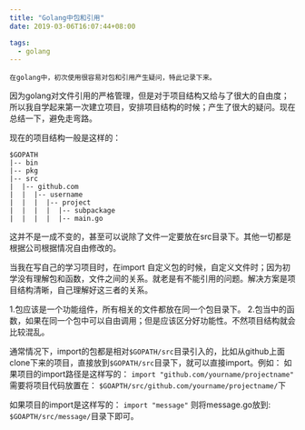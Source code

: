 ```yaml
---
title: "Golang中包和引用"
date: 2019-03-06T16:07:44+08:00

tags: 
  - golang
---
```


    在golang中，初次使用很容易对包和引用产生疑问，特此记录下来。
    
因为golang对文件引用的严格管理，但是对于项目结构又给与了很大的自由度；所以我自学起来第一次建立项目，安排项目结构的时候；产生了很大的疑问。现在总结一下，避免走弯路。

现在的项目结构一般是这样的：


```
$GOPATH
|-- bin
|-- pkg
|-- src
|  |-- github.com
|  |  |-- username
|  |  |  |-- project
|  |  |  |  |-- subpackage
|  |  |  |  |-- main.go 

```
这并不是一成不变的，甚至可以说除了文件一定要放在src目录下。其他一切都是根据公司根据情况自由修改的。

当我在写自己的学习项目时，在import 自定义包的时候，自定义文件时；因为初学没有理解包和函数，文件之间的关系。就老是有不能引用的问题。解决方案是项目结构清晰，自己理解好这三者的关系。

1.包应该是一个功能组件，所有相关的文件都放在同一个包目录下。
2.包当中的函数，如果在同一个包中可以自由调用；但是应该区分好功能性。不然项目结构就会比较混乱。

通常情况下，import的包都是相对`$GOPATH/src`目录引入的，比如从github上面clone下来的项目，直接放到`$GOPATH/src`目录下，就可以直接import。例如：
如果项目的import路径是这样写的：
`import "github.com/yourname/projectname"`
需要将项目代码放置在：
`$GOAPTH/src/github.com/yourname/projectname/`下

如果项目的import是这样写的：
`import "message"`
则将message.go放到:
`$GOAPTH/src/message/`目录下即可。

